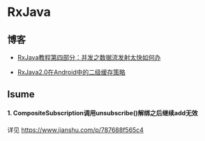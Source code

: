 # RxJava

## 博客
* [RxJava教程第四部分：并发之数据流发射太快如何办](http://blog.chengyunfeng.com/?p=981)

* [RxJava2.0在Android中的二级缓存策略](http://blog.csdn.net/qq_35064774/article/details/53449795)

## Isume

#### 1. CompositeSubscription调用unsubscribe()解绑之后继续add无效

详见 https://www.jianshu.com/p/787688f565c4